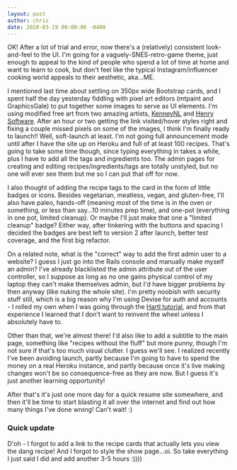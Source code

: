 ```yaml
---
layout: post
author: chris
date: 2020-03-19 00:00:00 -0400
---
```


OK! After a lot of trial and error, now there's a (relatively) consistent
look-and-feel to the UI. I'm going for a vaguely-SNES-retro-game theme, just
enough to appeal to the kind of people who spend a lot of time at home and want
to learn to cook, but don't feel like the typical Instagram/influencer cooking
world appeals to their aesthetic, aka...ME.

I mentioned last time about settling on 350px wide Bootstrap cards, and I spent
half the day yesterday fiddling with pixel art editors (mtpaint and
GraphicsGale) to put together some images to serve as UI elements. I'm using
modified free art from two amazing artists, [KenneyNL](https://www.kenney.nl/)
and [Henry Software](https://henrysoftware.itch.io/pixel-food). After an hour or
two getting the link visited/hover styles right and fixing a couple missed
pixels on some of the images, I think I'm finally ready to launch!! Well,
soft-launch at least. I'm not going full announcement mode until after I have
the site up on Heroku and full of at least 100 recipes. That's going to take
some time though, since typing everything in takes a while, plus I have to add
all the tags and ingredients too. The admin pages for creating and editing
recipes/ingredients/tags are totally unstyled, but no one will ever see them but
me so I can put that off for now.

I also thought of adding the recipe tags to the card in the form of little
badges or icons. Besides vegetarian, meatless, vegan, and gluten-free, I'll also
have paleo, hands-off (meaning most of the time is in the oven or something, or
less than say...10 minutes prep time), and one-pot (everything in one pot,
limited cleanup). Or maybe I'll just make that one a "limited cleanup" badge?
Either way, after tinkering with the buttons and spacing I decided the badges
are best left to version 2 after launch, better test coverage, and the first big
refactor.

On a related note, what is the "correct" way to add the first admin user to a
website? I guess I just go into the Rails console and manually make myself an
admin? I've already blacklisted the admin attribute out of the user controller,
so I suppose as long as no one gains physical control of my laptop they can't
make themselves admin, but I'd have bigger problems by then anyway (like nuking
the whole site). I'm pretty noobish with security stuff still, which is a big
reason why I'm using Devise for auth and accounts - I rolled my own when I was
going through the [Hartl
tutorial](https://www.learnenough.com/ruby-on-rails-4th-edition-tutorial/beginning),
and from that experience I learned that I don't want to reinvent the wheel
unless I absolutely have to.

Other than that, we're almost there! I'd also like to add a subtitle to the main
page, something like "recipes without the fluff" but more punny, though I'm not
sure if that's too much visual clutter. I guess we'll see. I realized recently
I've been avoiding launch, partly because I'm going to have to spend the money
on a real Heroku instance, and partly because once it's live making changes
won't be so consequence-free as they are now. But I guess it's just another
learning opportunity! 

After that's it's just one more day for a quick resume site somewhere, and then
it'll be time to start blasting it all over the internet and find out how many
things I've done wrong! Can't wait! :)

### Quick update ###
D'oh - I forgot to add a link to the recipe cards that
actually lets you view the dang recipe! And I forgot to style the show
page...oi. So take everything I just said I did and add another 3-5 hours :))))

